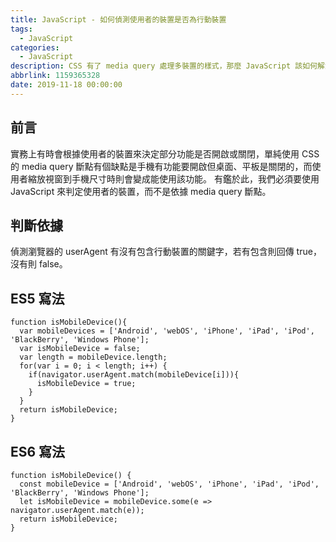 ```yaml
---
title: JavaScript - 如何偵測使用者的裝置是否為行動裝置
tags:
  - JavaScript
categories:
  - JavaScript
description: CSS 有了 media query 處理多裝置的樣式，那麼 JavaScript 該如何解決多裝置的判定呢?
abbrlink: 1159365328
date: 2019-11-18 00:00:00
---
```

## 前言
實務上有時會根據使用者的裝置來決定部分功能是否開啟或關閉，單純使用 CSS 的 media query 斷點有個缺點是手機有功能要開啟但桌面、平板是關閉的，而使用者縮放視窗到手機尺寸時則會變成能使用該功能。
有鑑於此，我們必須要使用 JavaScript 來判定使用者的裝置，而不是依據 media query 斷點。

## 判斷依據
偵測瀏覽器的 userAgent 有沒有包含行動裝置的關鍵字，若有包含則回傳 true，沒有則 false。

## ES5 寫法
```
function isMobileDevice(){
  var mobileDevices = ['Android', 'webOS', 'iPhone', 'iPad', 'iPod', 'BlackBerry', 'Windows Phone'];
  var isMobileDevice = false;
  var length = mobileDevice.length;
  for(var i = 0; i < length; i++) {
    if(navigator.userAgent.match(mobileDevice[i])){
      isMobileDevice = true;
    }
  }
  return isMobileDevice;
}
```

## ES6 寫法
```
function isMobileDevice() {
  const mobileDevice = ['Android', 'webOS', 'iPhone', 'iPad', 'iPod', 'BlackBerry', 'Windows Phone'];
  let isMobileDevice = mobileDevice.some(e => navigator.userAgent.match(e));
  return isMobileDevice;
}
```